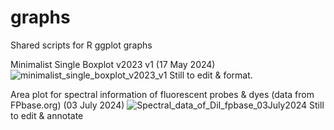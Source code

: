 # graphs
Shared scripts for R ggplot graphs

Minimalist Single Boxplot v2023 v1 (17 May 2024)
![minimalist_single_boxplot_v2023_v1](https://github.com/stephaniejh/graphs/assets/54291508/47f587ed-5146-4509-9d4e-236a8253e792)
Still to edit & format.

Area plot for spectral information of fluorescent probes & dyes (data from FPbase.org) (03 July 2024)
![Spectral_data_of_DiI_fpbase_03July2024](https://github.com/stephaniejh/graphs/assets/54291508/72db9780-1d73-42c5-9330-742828d6c912)
Still to edit & annotate

